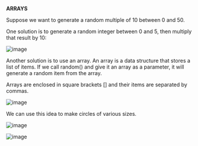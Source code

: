 **ARRAYS**

Suppose we want to generate a random multiple of 10 between 0 and 50.

One solution is to generate a random integer between 0 and 5, then multiply that result by 10:

![image](https://github.com/Sshiril/Javascript/assets/113382540/86d78522-db93-4b77-9537-5c86bc49a500)

Another solution is to use an array. An array is a data structure that stores a list of items. If we call random() and give it an array as a parameter, it will generate a random item from the array.

Arrays are enclosed in square brackets [] and their items are separated by commas.

![image](https://github.com/Sshiril/Javascript/assets/113382540/d2f80649-1ee1-4ed9-a2e4-7846303da287)

We can use this idea to make circles of various sizes.

![image](https://github.com/Sshiril/Javascript/assets/113382540/a056e58f-867d-4bc9-b915-edbb02ec52c4)


![image](https://github.com/Sshiril/Javascript/assets/113382540/9e2ca384-a994-4998-9179-8d337aa65086)


